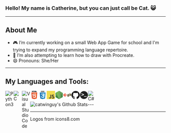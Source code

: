 ### Hello! My name is Catherine, but you can just call be Cat. 😺

---

## About Me
- 🎮 I’m currently working on a small Web App Game for school and I'm trying to expand my programming language repertoire. 
- 🎨 I’m also attempting to learn how to draw with Procreate.
- 😄 Pronouns: She/Her

---

## My Languages and Tools:

<img align="left" alt="Python3" width="26px" src="https://img.icons8.com/color/26/000000/python.png"/>
<img align="left" alt="C" width="26px" src="https://img.icons8.com/color/26/000000/c-programming.png"/>
<img align="left" alt="Visual Studio Code" width="26px" src="https://img.icons8.com/color/26/000000/visual-studio-code-2019.png"/>
<img align="left" alt="HTML5" width="26px" src="https://raw.githubusercontent.com/github/explore/80688e429a7d4ef2fca1e82350fe8e3517d3494d/topics/html/html.png" />
<img align="left" alt="CSS3" width="26px" src="https://raw.githubusercontent.com/github/explore/80688e429a7d4ef2fca1e82350fe8e3517d3494d/topics/css/css.png" />
<img align="left" alt="JavaScript" width="26px" src="https://raw.githubusercontent.com/github/explore/80688e429a7d4ef2fca1e82350fe8e3517d3494d/topics/javascript/javascript.png" />
<img align="left" alt="Node.js" width="26px" src="https://raw.githubusercontent.com/github/explore/80688e429a7d4ef2fca1e82350fe8e3517d3494d/topics/nodejs/nodejs.png" />
<img align="left" alt="Git" width="26px" src="https://raw.githubusercontent.com/github/explore/80688e429a7d4ef2fca1e82350fe8e3517d3494d/topics/git/git.png" />
<img align="left" alt="GitHub" width="26px" src="https://raw.githubusercontent.com/github/explore/78df643247d429f6cc873026c0622819ad797942/topics/github/github.png" />
<img align="left" alt="HTML5" width="26px" src="https://raw.githubusercontent.com/github/explore/80688e429a7d4ef2fca1e82350fe8e3517d3494d/topics/terminal/terminal.png" />
<img align="left" alt="C#" width="26px" src="https://img.icons8.com/color/26/000000/c-sharp-logo.png"/>

<br>
<br>
---

<img align="left" alt="catwinguy's Github Stats" src="https://github-readme-stats.vercel.app/api?username=catwinguy&show_icons=true&hide_border=true" />

---

Logos from icons8.com